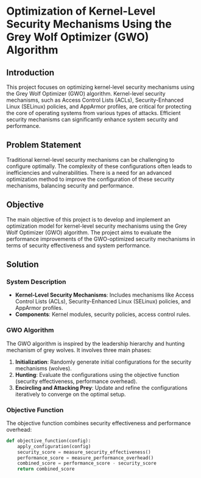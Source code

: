 # Optimization of Kernel-Level Security Mechanisms Using the Grey Wolf Optimizer (GWO) Algorithm

## Introduction

This project focuses on optimizing kernel-level security mechanisms using the Grey Wolf Optimizer (GWO) algorithm. Kernel-level security mechanisms, such as Access Control Lists (ACLs), Security-Enhanced Linux (SELinux) policies, and AppArmor profiles, are critical for protecting the core of operating systems from various types of attacks. Efficient security mechanisms can significantly enhance system security and performance.

## Problem Statement

Traditional kernel-level security mechanisms can be challenging to configure optimally. The complexity of these configurations often leads to inefficiencies and vulnerabilities. There is a need for an advanced optimization method to improve the configuration of these security mechanisms, balancing security and performance.

## Objective

The main objective of this project is to develop and implement an optimization model for kernel-level security mechanisms using the Grey Wolf Optimizer (GWO) algorithm. The project aims to evaluate the performance improvements of the GWO-optimized security mechanisms in terms of security effectiveness and system performance.

## Solution

### System Description

- **Kernel-Level Security Mechanisms**: Includes mechanisms like Access Control Lists (ACLs), Security-Enhanced Linux (SELinux) policies, and AppArmor profiles.
- **Components**: Kernel modules, security policies, access control rules.

### GWO Algorithm

The GWO algorithm is inspired by the leadership hierarchy and hunting mechanism of grey wolves. It involves three main phases:

1. **Initialization**: Randomly generate initial configurations for the security mechanisms (wolves).
2. **Hunting**: Evaluate the configurations using the objective function (security effectiveness, performance overhead).
3. **Encircling and Attacking Prey**: Update and refine the configurations iteratively to converge on the optimal setup.

### Objective Function

The objective function combines security effectiveness and performance overhead:

```python
def objective_function(config):
    apply_configuration(config)
    security_score = measure_security_effectiveness()
    performance_score = measure_performance_overhead()
    combined_score = performance_score - security_score
    return combined_score

